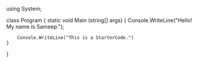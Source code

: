 using System;

class Program
{
    static void Main (string[] args)
    {
        Console.WriteLine("Hello! My name is Sameep.");

        Console.WriteLine("This is a StarterCode.")
    }
}
